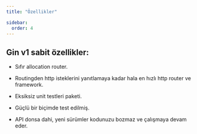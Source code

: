 ```yaml
---
title: "Özellikler"

sidebar:
  order: 4
---
```


## Gin v1 sabit özellikler:

- Sıfır allocation router.

- Routingden http isteklerini yanıtlamaya kadar hala en hızlı http router ve framework.

- Eksiksiz unit testleri paketi.

- Güçlü bir biçimde test edilmiş.

- API donsa dahi, yeni sürümler kodunuzu bozmaz ve çalışmaya devam eder.
